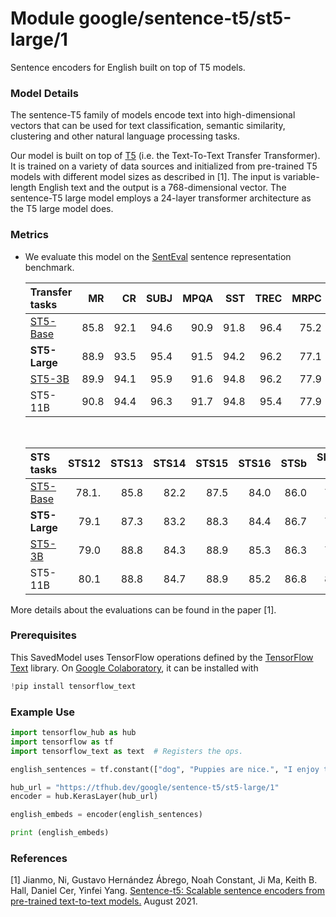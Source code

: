 # Module google/sentence-t5/st5-large/1

Sentence encoders for English built on top of T5 models.

<!-- asset-path: internal -->
<!-- task: text-embedding -->
<!-- fine-tunable: false -->
<!-- format: saved_model_2 -->
<!-- language: en -->
<!-- network-architecture: transformer -->

### Model Details

The sentence-T5 family of models encode text into high-dimensional vectors that
can be used for text classification, semantic similarity, clustering and other
natural language processing tasks.

Our model is built on top of [T5](https://arxiv.org/pdf/1910.10683.pdf) (i.e.
the Text-To-Text Transfer Transformer). It is trained on a variety of data
sources and initialized from pre-trained T5 models with different model sizes as
described in [1]. The input is variable-length English text and the output is a
768-dimensional vector. The sentence-T5 large model employs a 24-layer
transformer architecture as the T5 large model does.

### Metrics

*   We evaluate this model on the
    [SentEval](https://github.com/facebookresearch/SentEval) sentence
    representation benchmark.

    Transfer tasks                                              | MR   | CR   | SUBJ | MPQA | SST  | TREC | MRPC | Average
    :---------------------------------------------------------- | ---: | ---: | ---: | ---: | ---: | ---: | ---: | ------:
    [ST5-Base](https://tfhub.dev/google/sentence-t5/st5-base/1) | 85.8 | 92.1 | 94.6 | 90.9 | 91.8 | 96.4 | 75.2 | 89.5
    **ST5-Large**                                               | 88.9 | 93.5 | 95.4 | 91.5 | 94.2 | 96.2 | 77.1 | 91.0
    [ST5-3B](https://tfhub.dev/google/sentence-t5/st5-3b/1)     | 89.9 | 94.1 | 95.9 | 91.6 | 94.8 | 96.2 | 77.9 | 91.5
    ST5-11B                                                     | 90.8 | 94.4 | 96.3 | 91.7 | 94.8 | 95.4 | 77.9 | 91.6

    <br/>

    STS tasks                                                   | STS12 | STS13 | STS14 | STS15 | STS16 | STSb | SICK-R | Average
    :---------------------------------------------------------- | ----: | ----: | ----: | ----: | ----: | ---: | -----: | ------:
    [ST5-Base](https://tfhub.dev/google/sentence-t5/st5-base/1) | 78.1. | 85.8  | 82.2  | 87.5  | 84.0  | 86.0 | 79.8   | 83.3
    **ST5-Large**                                               | 79.1  | 87.3  | 83.2  | 88.3  | 84.4  | 86.7 | 79.8   | 84.1
    [ST5-3B](https://tfhub.dev/google/sentence-t5/st5-3b/1)     | 79.0  | 88.8  | 84.3  | 88.9  | 85.3  | 86.3 | 79.5   | 84.6
    ST5-11B                                                     | 80.1  | 88.8  | 84.7  | 88.9  | 85.2  | 86.8 | 80.4   | 85.0

More details about the evaluations can be found in the paper [1].

### Prerequisites

This SavedModel uses TensorFlow operations defined by the
[TensorFlow Text](https://github.com/tensorflow/text) library.
On [Google Colaboratory](https://colab.research.google.com/),
it can be installed with

```python
!pip install tensorflow_text
```

### Example Use

```python
import tensorflow_hub as hub
import tensorflow as tf
import tensorflow_text as text  # Registers the ops.

english_sentences = tf.constant(["dog", "Puppies are nice.", "I enjoy taking long walks along the beach with my dog."])

hub_url = "https://tfhub.dev/google/sentence-t5/st5-large/1"
encoder = hub.KerasLayer(hub_url)

english_embeds = encoder(english_sentences)

print (english_embeds)
```

### References

[1] Jianmo, Ni, Gustavo Hernández Ábrego, Noah Constant, Ji Ma, Keith B. Hall,
Daniel Cer, Yinfei Yang.
[Sentence-t5: Scalable sentence encoders from pre-trained text-to-text models.](https://arxiv.org/abs/2108.08877)
August 2021.
